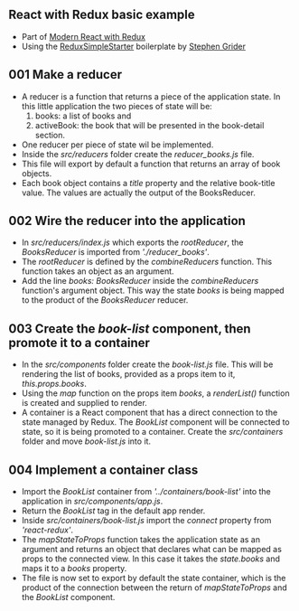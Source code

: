 ## React with Redux basic example

* Part of [Modern React with Redux](https://www.udemy.com/react-redux/)
* Using the [ReduxSimpleStarter](https://github.com/StephenGrider/ReduxSimpleStarter) boilerplate by [Stephen Grider](https://github.com/stephengrider)

## 001 Make a reducer
* A reducer is a function that returns a piece of the application state. In this little application the two pieces of state will be:
	1. books: a list of books and
	2. activeBook: the book that will be presented in the book-detail section.
* One reducer per piece of state wil be implemented.
* Inside the *src/reducers* folder create the *reducer_books.js* file.
* This file will export by default a function that returns an array of book objects.
* Each book object contains a *title* property and the relative book-title value. The values are actually the output of the BooksReducer.

## 002 Wire the reducer into the application
* In *src/reducers/index.js* which exports the *rootReducer*, the *BooksReducer* is imported from *'./reducer_books'*.
* The *rootReducer* is defined by the *combineReducers* function. This function takes an object as an argument.
* Add the line *books: BooksReducer* inside the *combineReducers* function's argument object. This way the state *books* is being mapped to the product of the *BooksReducer* reducer.

## 003 Create the *book-list* component, then promote it to a container
* In the *src/components* folder create the *book-list.js* file. This will be rendering the list of books, provided as a props item to it, *this.props.books*.
* Using the *map* function on the props item *books*, a *renderList()* function is created and supplied to render.
* A container is a React component that has a direct connection to the state managed by Redux. The *BookList* component will be connected to state, so it is being promoted to a container. Create the *src/containers* folder and move *book-list.js* into it.

## 004 Implement a container class
* Import the *BookList* container from *'../containers/book-list'* into the application in *src/components/app.js*.
* Return the *BookList* tag in the default app render.
* Inside *src/containers/book-list.js* import the *connect* property from *'react-redux'*.
* The *mapStateToProps* function takes the application state as an argument and returns an object that declares what can be mapped as props to the connected view. In this case it takes the *state.books* and maps it to a *books* property.
* The file is now set to export by default the state container, which is the product of the connection between the return of *mapStateToProps* and the *BookList* component. 
